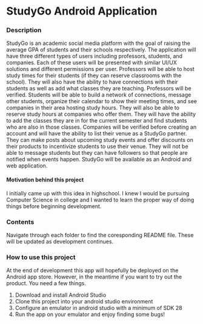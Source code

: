 # StudyGo Android Application
### Description
StudyGo is an academic social media platform with the goal of raising the average GPA of students and their schools respectively. The application will have three different types of users including professors, students, and companies. Each of these users will be presented with similar UI/UX solutions and different permissions per user. Professors will be able to host study times for their students (if they can reserve classrooms with the school). They will also have the ability to have connections with their students as well as add what classes they are teaching. Professors will be verified. Students will be able to build a network of connections, message other students, organize their calendar to show their meeting times, and see companies in their area hosting study hours. They will also be able to reserve study hours at companies who offer them. They will have the ability to add the classes they are in for the current semester and find students who are also in those classes. Companies will be verified before creating an account and will have the ability to list their venue as a StudyGo partner. They can make posts about upcoming study events and offer discounts on their products to incentivize students to use their venue. They will not be able to message students but they can have followers so that people are notified when events happen. StudyGo will be available as an Android and web application.
#### Motivation behind this project
I initially came up with this idea in highschool. I knew I would be pursuing Computer Science in college and I wanted to learn the proper way of doing things before beginning development.

### Contents
Navigate through each folder to find the coresponding README file. These will be updated as development continues.
### How to use this project
At the end of development this app will hopefully be deployed on the Android app store. However, in the meantime if you want to try out the product. You need a few things.
1. Download and install Android Studio
2. Clone this project into your android studio environment
3. Configure an emulator in android studio with a minimum of SDK 28
4. Run the app on your emulator and enjoy finding some bugs!
